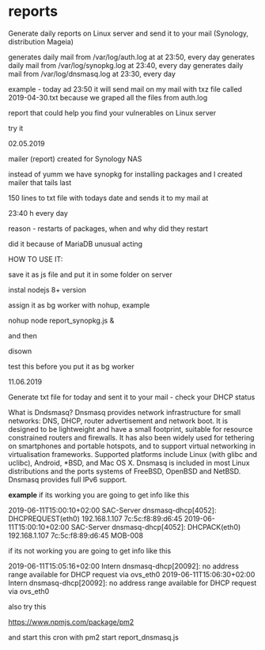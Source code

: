# reports
Generate daily reports on Linux server and send it to your mail (Synology, distribution Mageia)

generates daily mail from /var/log/auth.log at at 23:50, every day
generates daily mail from /var/log/synopkg.log at 23:40, every day
generates daily mail from /var/log/dnsmasq.log at 23:30, every day

example - today ad 23:50 it will send mail on my mail with txz file called 2019-04-30.txt because we graped all the files from auth.log

report that could help you find your vulnerables on Linux server

try it

02.05.2019

mailer (report) created for Synology NAS

instead of yumm we have synopkg for installing packages and I created mailer that tails last 

150 lines to txt file with todays date and sends it to my mail at 

23:40 h every day

reason - restarts of packages, when and why did they restart

did it because of MariaDB unusual acting

HOW TO USE IT:

save it as js file and put it in some folder on server

instal nodejs 8+ version

assign it as bg worker with nohup, example

nohup node report_synopkg.js &

and then

disown

test this before you put it as bg worker

11.06.2019

Generate txt file for today and sent it to your mail - check your DHCP status

What is Dndsmasq?
Dnsmasq provides network infrastructure for small networks: DNS, DHCP, router advertisement and network boot. 
It is designed to be lightweight and have a small footprint, suitable for resource constrained routers and firewalls. 
It has also been widely used for tethering on smartphones and portable hotspots, and to support virtual networking in 
virtualisation frameworks. Supported platforms include Linux (with glibc and uclibc), Android, *BSD, and Mac OS X.
Dnsmasq is included in most Linux distributions and the ports systems of FreeBSD, OpenBSD and NetBSD. 
Dnsmasq provides full IPv6 support.

**example**
if its working you are going to get info like this

2019-06-11T15:00:10+02:00 SAC-Server dnsmasq-dhcp[4052]: DHCPREQUEST(eth0) 192.168.1.107 7c:5c:f8:89:d6:45
2019-06-11T15:00:10+02:00 SAC-Server dnsmasq-dhcp[4052]: DHCPACK(eth0) 192.168.1.107 7c:5c:f8:89:d6:45 MOB-008

if its not working you are going to get info like this


2019-06-11T15:05:16+02:00 Intern dnsmasq-dhcp[20092]: no address range available for DHCP request via ovs_eth0
2019-06-11T15:06:30+02:00 Intern dnsmasq-dhcp[20092]: no address range available for DHCP request via ovs_eth0

also try this 

https://www.npmjs.com/package/pm2

and start this cron with pm2 start report_dnsmasq.js







